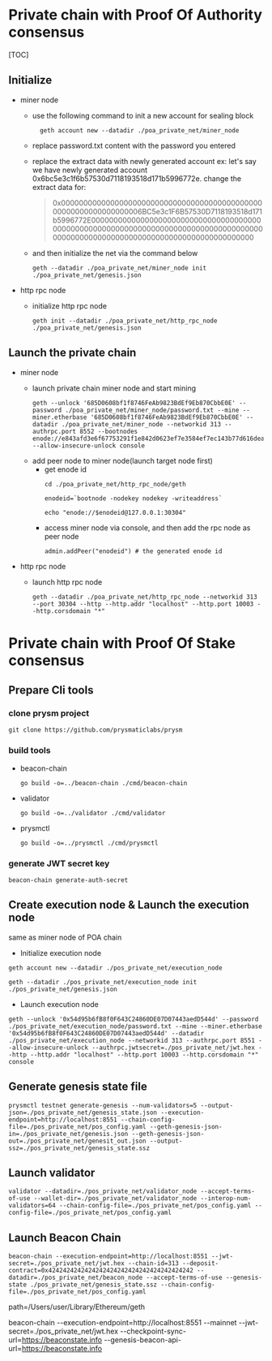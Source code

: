 # Private chain with Proof Of Authority consensus
[TOC]
## Initialize

- miner node

    - use the following command to init a new account for sealing block

            geth account new --datadir ./poa_private_net/miner_node

    - replace password.txt content with the password you entered

    - replace the extract data with newly generated account
        ex:
        let's say we have newly generated account 0x6bc5e3c1f6b57530d7118193518d171b5996772e. change the extract data for:
        > 0x00000000000000000000000000000000000000000000000000000000000000006BC5e3c1F6B57530D7118193518d171b5996772E0000000000000000000000000000000000000000000000000000000000000000000000000000000000000000000000000000000000000000000000000000000000

    - and then initialize the net via the command below
        ```shell=
        geth --datadir ./poa_private_net/miner_node init ./poa_private_net/genesis.json
        ```
- http rpc node
    - initialize http rpc node
        ```shell
        geth init --datadir ./poa_private_net/http_rpc_node ./poa_private_net/genesis.json
        ```


## Launch the private chain
- miner node 
    * launch private chain miner node and start mining
        ```shell=
        geth --unlock '685D0608bf1f8746FeAb9823BdEf9Eb870CbbE0E' --password ./poa_private_net/miner_node/password.txt --mine --miner.etherbase '685D0608bf1f8746FeAb9823BdEf9Eb870CbbE0E' --datadir ./poa_private_net/miner_node --networkid 313 --authrpc.port 8552 --bootnodes enode://e843afd3e6f67753291f1e842d0623ef7e3584ef7ec143b77d616deaf1ed62d6fd571b3dbd64b3cbe5a87c1d8edd456e11d6c3cbcd095140156f1bb948827262@127.0.0.1:30304 --allow-insecure-unlock console
        ```

    - add peer node to miner node(launch target node first)
        - get enode id
            ```shell
            cd ./poa_private_net/http_rpc_node/geth
            ```
            ```shell
            enodeid=`bootnode -nodekey nodekey -writeaddress`
            ```
            ```shell
            echo "enode://$enodeid@127.0.0.1:30304"
            ```
        - access miner node via console, and then add the rpc node as peer node
            ```shell
            admin.addPeer("enodeid") # the generated enode id 
            ```



- http rpc node
    - launch http rpc node
        ```shell
        geth --datadir ./poa_private_net/http_rpc_node --networkid 313 --port 30304 --http --http.addr "localhost" --http.port 10003 --http.corsdomain "*"
        ```

# Private chain with Proof Of Stake consensus
## Prepare Cli tools
### clone prysm project
```shell
git clone https://github.com/prysmaticlabs/prysm 
```

### build tools
- beacon-chain
    ```shell
    go build -o=../beacon-chain ./cmd/beacon-chain
    ```
- validator
    ```shell
    go build -o=../validator ./cmd/validator
    ```
- prysmctl
    ```shell 
    go build -o=../prysmctl ./cmd/prysmctl
    ```
### generate JWT secret key
```shell
beacon-chain generate-auth-secret
```

## Create execution node & Launch the execution node
same as miner node of POA chain

- Initialize execution node

```shell
geth account new --datadir ./pos_private_net/execution_node
```

```shell
geth --datadir ./pos_private_net/execution_node init ./pos_private_net/genesis.json
```

- Launch execution node
```shell
geth --unlock '0x54d95b6fB8f0F643C24860DE07D07443aedD544d' --password ./pos_private_net/execution_node/password.txt --mine --miner.etherbase '0x54d95b6fB8f0F643C24860DE07D07443aedD544d' --datadir ./pos_private_net/execution_node --networkid 313 --authrpc.port 8551 --allow-insecure-unlock --authrpc.jwtsecret=./pos_private_net/jwt.hex --http --http.addr "localhost" --http.port 10003 --http.corsdomain "*"  console
```

## Generate genesis state file 
```shell
prysmctl testnet generate-genesis --num-validators=5 --output-json=./pos_private_net/genesis_state.json --execution-endpoint=http://localhost:8551 --chain-config-file=./pos_private_net/pos_config.yaml --geth-genesis-json-in=./pos_private_net/genesis.json --geth-genesis-json-out=./pos_private_net/genesit_out.json --output-ssz=./pos_private_net/genesis_state.ssz
```

## Launch validator
```shell
validator --datadir=./pos_private_net/validator_node --accept-terms-of-use --wallet-dir=./pos_private_net/validator_node --interop-num-validators=64 --chain-config-file=./pos_private_net/pos_config.yaml --config-file=./pos_private_net/pos_config.yaml
```

## Launch Beacon Chain
```shell
beacon-chain --execution-endpoint=http://localhost:8551 --jwt-secret=./pos_private_net/jwt.hex --chain-id=313 --deposit-contract=0x4242424242424242424242424242424242424242 --datadir=./pos_private_net/beacon_node --accept-terms-of-use --genesis-state ./pos_private_net/genesis_state.ssz --chain-config-file=./pos_private_net/pos_config.yaml
```

path=/Users/user/Library/Ethereum/geth


beacon-chain --execution-endpoint=http://localhost:8551 --mainnet --jwt-secret=./pos_private_net/jwt.hex  --checkpoint-sync-url=https://beaconstate.info --genesis-beacon-api-url=https://beaconstate.info